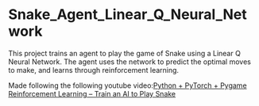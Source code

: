 # Snake_Agent_Linear_Q_Neural_Network
This project trains an agent to play the game of Snake using a Linear Q Neural Network. The agent uses the network to predict the optimal moves to make, and learns through reinforcement learning.

Made following the following youtube video:[Python + PyTorch + Pygame Reinforcement Learning – Train an AI to Play Snake](https://www.youtube.com/watch?v=L8ypSXwyBds)
